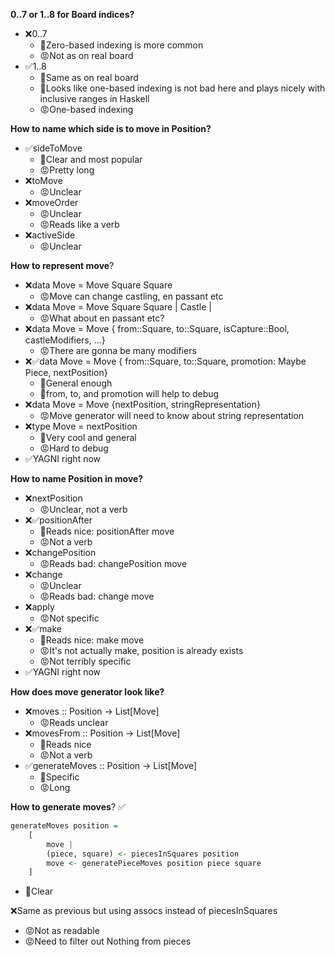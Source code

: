 **0..7 or 1..8 for Board indices?**
* ❌0..7
    * 🙂Zero-based indexing is more common 
    * 😡Not as on real board
* ✅1..8
    * 🙂Same as on real board
    * 🙂Looks like one-based indexing is not bad here and plays nicely with inclusive ranges in Haskell
    * 😡One-based indexing

**How to name which side is to move in Position?**
* ✅sideToMove
    * 🙂Clear and most popular
    * 😡Pretty long
* ❌toMove
    * 😡Unclear
* ❌moveOrder
    * 😡Unclear
    * 😡Reads like a verb
* ❌activeSide
    * 😡Unclear

**How to represent move**?
* ❌data Move = Move Square Square
    * 😡Move can change castling, en passant etc
* ❌data Move = Move Square Square | Castle | 
    * 😡What about en passant etc?
* ❌data Move = Move { from::Square, to::Square, isCapture::Bool, castleModifiers, ...}
    * 😡There are gonna be many modifiers
* ❌✅data Move = Move { from::Square, to::Square, promotion: Maybe Piece, nextPosition}
    * 🙂General enough
    * 🙂from, to, and promotion will help to debug
* ❌data Move = Move {nextPosition, stringRepresentation}
    * 😡Move generator will need to know about string representation
* ❌type Move = nextPosition
    * 🙂Very cool and general
    * 😡Hard to debug
* ✅YAGNI right now

**How to name Position in move?**
* ❌nextPosition
    * 😡Unclear, not a verb
* ❌✅positionAfter
    * 🙂Reads nice: positionAfter move
    * 😡Not a verb
* ❌changePosition
    * 😡Reads bad: changePosition move
* ❌change
    * 😡Unclear
    * 😡Reads bad: change move
* ❌apply
    * 😡Not specific
* ❌✅make
    * 🙂Reads nice: make move
    * 😡It's not actually make, position is already exists
    * 😡Not terribly specific
* ✅YAGNI right now

**How does move generator look like?**
* ❌moves :: Position -> List[Move]
    * 😡Reads unclear
* ❌movesFrom :: Position -> List[Move]
    * 🙂Reads nice
    * 😡Not a verb
* ✅generateMoves :: Position -> List[Move]
    * 🙂Specific
    * 😡Long

**How to generate moves**?
✅
```haskell
generateMoves position =
    [
        move |
        (piece, square) <- piecesInSquares position
        move <- generatePieceMoves position piece square
    ]
```
* 🙂Clear

❌Same as previous but using assocs instead of piecesInSquares
* 😡Not as readable
* 😡Need to filter out Nothing from pieces